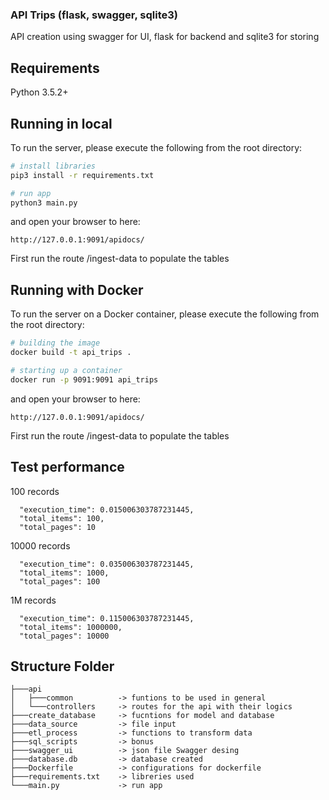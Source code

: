 ### API Trips (flask, swagger, sqlite3)
 API creation using swagger for UI, flask for backend and sqlite3 for storing

## Requirements
Python 3.5.2+

## Running in local
To run the server, please execute the following from the root directory:

```bash
# install libraries
pip3 install -r requirements.txt

# run app
python3 main.py
```
and open your browser to here:

```
http://127.0.0.1:9091/apidocs/
```
First run the route /ingest-data to populate the tables

## Running with Docker

To run the server on a Docker container, please execute the following from the root directory:

```bash
# building the image
docker build -t api_trips .

# starting up a container
docker run -p 9091:9091 api_trips
```
and open your browser to here:

```
http://127.0.0.1:9091/apidocs/
```
First run the route /ingest-data to populate the tables

## Test performance

100 records
```
  "execution_time": 0.015006303787231445,
  "total_items": 100,
  "total_pages": 10
```
10000 records
```
  "execution_time": 0.035006303787231445,
  "total_items": 1000,
  "total_pages": 100
```
1M records
```
  "execution_time": 0.115006303787231445,
  "total_items": 1000000,
  "total_pages": 10000
```
## Structure Folder
```
├───api
│   ├───common          -> funtions to be used in general
│   └───controllers     -> routes for the api with their logics
├───create_database     -> fucntions for model and database
├───data_source         -> file input
├───etl_process         -> functions to transform data
├───sql_scripts         -> bonus
├───swagger_ui          -> json file Swagger desing
├───database.db         -> database created
├───Dockerfile          -> configurations for dockerfile
├───requirements.txt    -> libreries used
└───main.py             -> run app
```